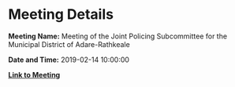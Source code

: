 # Meeting Details

**Meeting Name:** Meeting of the Joint Policing Subcommittee for the Municipal District of Adare-Rathkeale

**Date and Time:** 2019-02-14 10:00:00

**[Link to Meeting](https://www.limerick.ie/council/whats-on/meeting-joint-policing-subcommittee-municipal-district-adare-rathkeale-0)**
